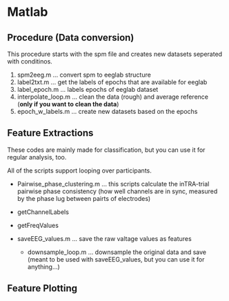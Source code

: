 # Matlab 

## Procedure (Data conversion)

This procedure starts with the spm file and creates new datasets seperated with conditinos.

1. spm2eeg.m ... convert spm to eeglab structure
2. label2txt.m ... get the labels of epochs that are available for eeglab
3. label_epoch.m ... labels epochs of eeglab dataset
4. interpolate_loop.m ... clean the data (rough) and average reference (**only if you want to clean the data**)
5. epoch_w_labels.m ... create new datasets based on the epochs


## Feature Extractions

These codes are mainly made for classification, but you can use it for regular analysis, too. 

All of the scripts support looping over participants. 

- Pairwise_phase_clustering.m ... this scripts calculate the inTRA-trial pairwise phase consistency (how well channels are in sync, measured by the phase lug between pairts of electrodes)

- getChannelLabels

- getFreqValues


- saveEEG_values.m ... save the raw valtage values as features
    - downsample_loop.m ... downsample the original data and save (meant to be used with saveEEG_values, but you can use it for anything...)


## Feature Plotting

